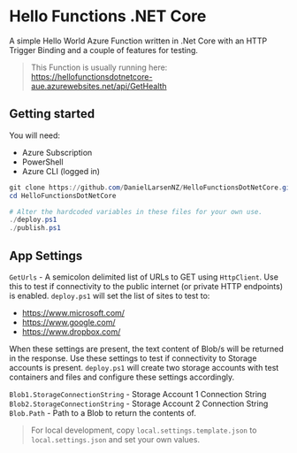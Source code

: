 # Hello Functions .NET Core

A simple Hello World Azure Function written in .Net Core with an HTTP Trigger Binding and a couple of
features for testing.

> This Function is usually running here: <https://hellofunctionsdotnetcore-aue.azurewebsites.net/api/GetHealth>

## Getting started

You will need:

* Azure Subscription
* PowerShell
* Azure CLI (logged in)

```powershell
git clone https://github.com/DanielLarsenNZ/HelloFunctionsDotNetCore.git
cd HelloFunctionsDotNetCore

# Alter the hardcoded variables in these files for your own use.
./deploy.ps1
./publish.ps1
```

## App Settings

`GetUrls` - A semicolon delimited list of URLs to GET using `HttpClient`. Use this to test if connectivity
to the public internet (or private HTTP endpoints) is enabled. `deploy.ps1` will set the list of sites
to test to:

* https://www.microsoft.com/
* https://www.google.com/
* https://www.dropbox.com/

When these settings are present, the text content of Blob/s will be returned in the response. Use these
settings to test if connectivity to Storage accounts is present. `deploy.ps1` will create two storage
accounts with test containers and files and configure these settings accordingly.

`Blob1.StorageConnectionString` - Storage Account 1 Connection String
`Blob2.StorageConnectionString` - Storage Account 2 Connection String
`Blob.Path` - Path to a Blob to return the contents of.

> For local development, copy `local.settings.template.json` to `local.settings.json` and set your
> own values.

